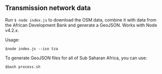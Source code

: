 ## Transmission network data

Run `$ node index.js` to download the OSM data, combine it with data from the African Development Bank and generate a GeoJSON. Works with Node v4.2.x.

Usage:

```
$node index.js --iso tza
```

To generate GeoJSON files for all of Sub Saharan Africa, you can use:

```
$bash process.sh
```